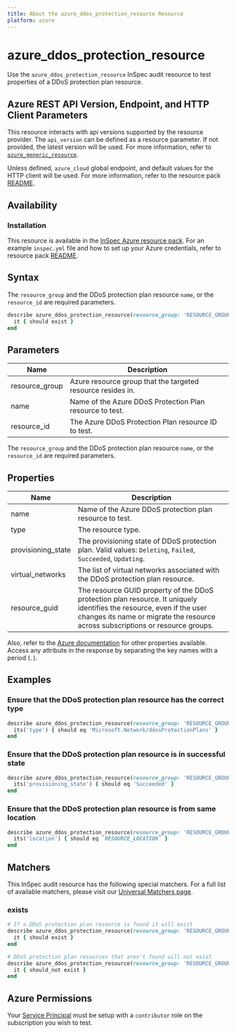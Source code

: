 ```yaml
---
title: About the azure_ddos_protection_resource Resource
platform: azure
---
```


# azure_ddos_protection_resource

Use the `azure_ddos_protection_resource` InSpec audit resource to test properties of a DDoS protection plan resource.

## Azure REST API Version, Endpoint, and HTTP Client Parameters

This resource interacts with api versions supported by the resource provider.
The `api_version` can be defined as a resource parameter.
If not provided, the latest version will be used.
For more information, refer to [`azure_generic_resource`](azure_generic_resource.md).

Unless defined, `azure_cloud` global endpoint, and default values for the HTTP client will be used.
For more information, refer to the resource pack [README](../../README.md).

## Availability

### Installation

This resource is available in the [InSpec Azure resource pack](https://github.com/inspec/inspec-azure).
For an example `inspec.yml` file and how to set up your Azure credentials,
refer to resource pack [README](../../README.md#Service-Principal).

## Syntax

The `resource_group` and the DDoS protection plan resource `name`, or the `resource_id` are required parameters.

```ruby
describe azure_ddos_protection_resource(resource_group: 'RESOURCE_GROUP', name: 'DDOS_PROTECTION_PLAN_NAME') do
  it { should exist }
end
```

 ## Parameters

| Name                           | Description                                                  |
|--------------------------------|--------------------------------------------------------------|
| resource_group                 | Azure resource group that the targeted resource resides in.  |
| name                           | Name of the Azure DDoS Protection Plan resource to test.     |
| resource_id                    | The Azure DDoS Protection Plan resource ID to test.          |


The `resource_group` and the DDoS protection plan resource `name`, or the `resource_id` are required parameters.

## Properties

| Name                           | Description                                                                      |
|--------------------------------|----------------------------------------------------------------------------------|
| name                           | Name of the Azure DDoS protection plan resource to test.                         |
| type                           | The resource type.                                                               |
| provisioning_state             | The provisioning state of DDoS protection plan. Valid values: `Deleting`, `Failed`, `Succeeded`, `Updating`. |
| virtual_networks               | The list of virtual networks associated with the DDoS protection plan resource.  |
| resource_guid                  | The resource GUID property of the DDoS protection plan resource. It uniquely identifies the resource, even if the user changes its name or migrate the resource across subscriptions or resource groups. |


Also, refer to the [Azure documentation](https://docs.microsoft.com/en-us/rest/api/virtualnetwork/ddos-protection-plans/get)
for other properties available.
Access any attribute in the response by separating the key names with a period (`.`).

## Examples

### Ensure that the DDoS protection plan resource has the correct type

```ruby
describe azure_ddos_protection_resource(resource_group: 'RESOURCE_GROUP', name: 'DDOS_PROTECTION_PLAN_NAME') do
  its('type') { should eq 'Microsoft.Network/ddosProtectionPlans' }
end
```
### Ensure that the DDoS protection plan resource is in successful state

```ruby
describe azure_ddos_protection_resource(resource_group: 'RESOURCE_GROUP', name: 'DDOS_PROTECTION_PLAN_NAME') do
  its('provisioning_state') { should eq 'Succeeded' }
end
```

### Ensure that the DDoS protection plan resource is from same location

```ruby
describe azure_ddos_protection_resource(resource_group: 'RESOURCE_GROUP', name: 'DDOS_PROTECTION_PLAN_NAME') do
  its('location') { should eq `RESOURCE_LOCATION` }
end
```

## Matchers

This InSpec audit resource has the following special matchers. For a full list of available matchers, please visit our [Universal Matchers page](/inspec/matchers/).

### exists

```ruby
# If a DDoS protection plan resource is found it will exist
describe azure_ddos_protection_resource(resource_group: 'RESOURCE_GROUP', name: 'DDOS_PROTECTION_PLAN_NAME') do
  it { should exist }
end

# DDoS protection plan resources that aren't found will not exist
describe azure_ddos_protection_resource(resource_group: 'RESOURCE_GROUP', name: 'DDOS_PROTECTION_PLAN_NAME') do
  it { should_not exist }
end
```

## Azure Permissions

Your [Service Principal](https://docs.microsoft.com/en-us/azure/azure-resource-manager/resource-group-create-service-principal-portal) must be setup with a `contributor` role on the subscription you wish to test.

